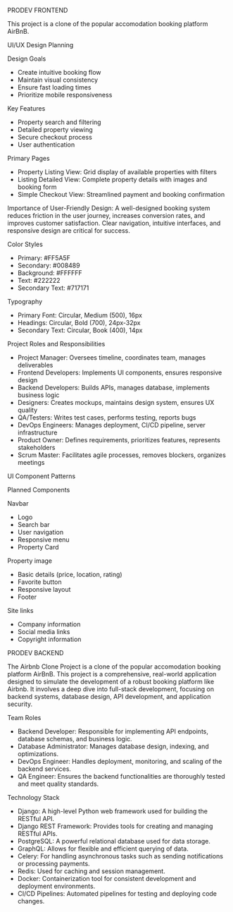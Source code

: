 PRODEV FRONTEND


This project is a clone of the popular accomodation booking platform AirBnB.


UI/UX Design Planning 

Design Goals
- Create intuitive booking flow
- Maintain visual consistency
- Ensure fast loading times
- Prioritize mobile responsiveness

Key Features
- Property search and filtering
- Detailed property viewing
- Secure checkout process
- User authentication

Primary Pages
- Property Listing View:	Grid display of available properties with filters
- Listing Detailed View:	Complete property details with images and booking form
- Simple Checkout View:	Streamlined payment and booking confirmation

Importance of User-Friendly Design: A well-designed booking system reduces friction in the user journey, increases conversion rates, and improves customer satisfaction. Clear navigation, intuitive interfaces, and responsive design are critical for success.

Color Styles
- Primary: #FF5A5F
- Secondary: #008489
- Background: #FFFFFF
- Text: #222222
- Secondary Text: #717171

Typography
- Primary Font: Circular, Medium (500), 16px
- Headings: Circular, Bold (700), 24px-32px
- Secondary Text: Circular, Book (400), 14px


Project Roles and Responsibilities
- Project Manager:	Oversees timeline, coordinates team, manages deliverables
- Frontend Developers:	Implements UI components, ensures responsive design
- Backend Developers:	Builds APIs, manages database, implements business logic
- Designers:	Creates mockups, maintains design system, ensures UX quality
- QA/Testers:	Writes test cases, performs testing, reports bugs
- DevOps Engineers:	Manages deployment, CI/CD pipeline, server infrastructure
- Product Owner:	Defines requirements, prioritizes features, represents stakeholders
- Scrum Master:	Facilitates agile processes, removes blockers, organizes meetings


UI Component Patterns

Planned Components

Navbar
- Logo
- Search bar
- User navigation
- Responsive menu
- Property Card

Property image
- Basic details (price, location, rating)
- Favorite button
- Responsive layout
- Footer

Site links
- Company information
- Social media links
- Copyright information


PRODEV BACKEND

The Airbnb Clone Project is a clone of the popular accomodation booking platform AirBnB. This project is a comprehensive, real-world application designed to simulate the development of a robust booking platform like Airbnb. It involves a deep dive into full-stack development, focusing on backend systems, database design, API development, and application security.

Team Roles
- Backend Developer: Responsible for implementing API endpoints, database schemas, and business logic.
- Database Administrator: Manages database design, indexing, and optimizations.
- DevOps Engineer: Handles deployment, monitoring, and scaling of the backend services.
- QA Engineer: Ensures the backend functionalities are thoroughly tested and meet quality standards.

Technology Stack
- Django: A high-level Python web framework used for building the RESTful API.
- Django REST Framework: Provides tools for creating and managing RESTful APIs.
- PostgreSQL: A powerful relational database used for data storage.
- GraphQL: Allows for flexible and efficient querying of data.
- Celery: For handling asynchronous tasks such as sending notifications or processing payments.
- Redis: Used for caching and session management.
- Docker: Containerization tool for consistent development and deployment environments.
- CI/CD Pipelines: Automated pipelines for testing and deploying code changes.
